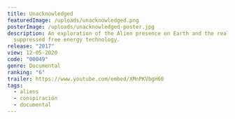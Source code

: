 ```yaml
---
title: Unacknowledged
featuredImage: /uploads/unacknowledged.png
posterImage: /uploads/unacknowledged-poster.jpg
description: An exploration of the Alien presence on Earth and the reality of
  suppressed free energy technology.
release: "2017"
view: 12-05-2020
code: "00049"
genre: Documental
ranking: "6"
trailer: https://www.youtube.com/embed/XMnPKVbgH60
tags:
  - aliens
  - conspiración
  - documental
---
```

